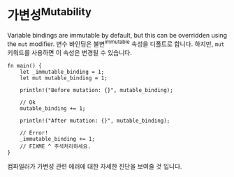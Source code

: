 # 가변성<sup>Mutability</sup>

Variable bindings are immutable by default, but this can be overridden using
the `mut` modifier.
변수 바인딩은 불변<sup>immutable</sup> 속성을 디폴트로 합니다. 
하지만, `mut` 키워드를 사용하면 이 속성은 변경될 수 있습니다.

```rust,editable,ignore,mdbook-runnable
fn main() {
    let _immutable_binding = 1;
    let mut mutable_binding = 1;

    println!("Before mutation: {}", mutable_binding);

    // Ok
    mutable_binding += 1;

    println!("After mutation: {}", mutable_binding);

    // Error!
    _immutable_binding += 1;
    // FIXME ^ 주석처리하세요.
}
```

컴파일러가 가변성 관련 에러에 대한 자세한 진단을 보여줄 것 입니다.

